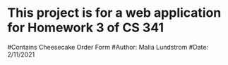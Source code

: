 # This project is for a web application for Homework 3 of CS 341
#Contains Cheesecake Order Form
#Author: Malia Lundstrom
#Date: 2/11/2021
